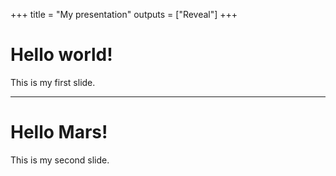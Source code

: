 +++
title = "My presentation"
outputs = ["Reveal"]
+++

# Hello world!

This is my first slide.

---

# Hello Mars!

This is my second slide.
